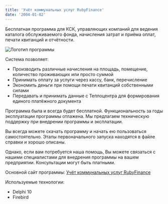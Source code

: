 ```yaml
---
title: 'Учёт коммунальных услуг RubyFinance'
date: '2004-01-02'
---
```


Бесплатная программа для КСК, управляющих компаний для ведения каталога обслуживаемого фонда, начисления затрат и приёма оплат, печати квитанций и отчётности.

![Логотип программы](/images/ruby_finance_logo.png)

Система позволяет:

- Производить различные начисления на площадь, помещение, количество проживающих или просто суммой
- Принимать оплату за услуги через кассу, банк, перечисление
- Экономить деньги при помощи печати квитанций собственными силами
- Передавать и принимать данные с Теплоцентра для формирования единого платёжного документа 

Программа была и всегда будет бесплатной. Функциональность за годы эксплуатации программы отлажена. Мы предлагаем техническую поддержку при внедрении программы и эксплатации.

Вы всегда можете скачать программу и начать ею пользоваться самостоятельно. Этапы первоначального запуска находятся в файле справки и хорошо описаны.

Однако, если вам потребуется наша помощь, Вы можете связаться с нашими специалистами для внедрения программы на вашем предприятии. Консультации могут быть платными.

Основной сайт программы: [Учёт коммунальных услуг RubyFinance](https://ruby.toadstool.su/) 

Используемые технологии:

- Delphi 10
- Firebird
